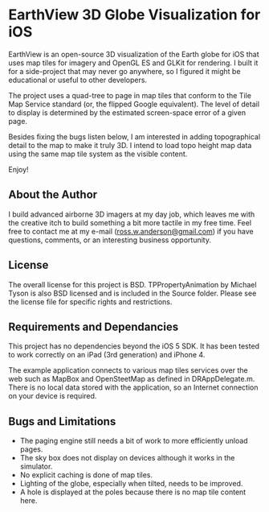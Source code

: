EarthView 3D Globe Visualization for iOS
========================================

EarthView is an open-source 3D visualization of the Earth globe for iOS that uses map tiles for imagery and OpenGL ES and GLKit for rendering. I built it for a side-project that may never go anywhere, so I figured it might be educational or useful to other developers.

The project uses a quad-tree to page in map tiles that conform to the Tile Map Service standard (or, the flipped Google equivalent). The level of detail to display is determined by the estimated screen-space error of a given page.

Besides fixing the bugs listen below, I am interested in adding topographical detail to the map to make it truly 3D. I intend to load topo height map data using the same map tile system as the visible content.

Enjoy!

About the Author
----------------

I build advanced airborne 3D imagers at my day job, which leaves me with the creative itch to build something a bit more tactile in my free time. Feel free to contact me at my e-mail (ross.w.anderson@gmail.com) if you have questions, comments, or an interesting business opportunity.

License
-------

The overall license for this project is BSD. TPPropertyAnimation by Michael Tyson is also BSD licensed and is included in the Source folder. Please see the license file for specific rights and restrictions.

Requirements and Dependancies
-----------------------------

This project has no dependencies beyond the iOS 5 SDK. It has been tested to work correctly on an iPad (3rd generation) and iPhone 4.

The example application connects to various map tiles services over the web such as MapBox and OpenSteetMap as defined in DRAppDelegate.m. There is no local data stored with the application, so an Internet connection on your device is required.

Bugs and Limitations
--------------------

- The paging engine still needs a bit of work to more efficiently unload pages.
- The sky box does not display on devices although it works in the simulator.
- No explicit caching is done of map tiles.
- Lighting of the globe, especially when tilted, needs to be improved.
- A hole is displayed at the poles because there is no map tile content here.
